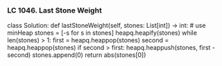 ### LC 1046. Last Stone Weight
class Solution:
    def lastStoneWeight(self, stones: List[int]) -> int:
        # use minHeap
        stones = [-s for s in stones]
        heapq.heapify(stones)
        while len(stones) > 1:
            first = heapq.heappop(stones)
            second = heapq.heappop(stones)
            if second > first:
                heapq.heappush(stones, first - second)
        stones.append(0)
        return abs(stones[0])